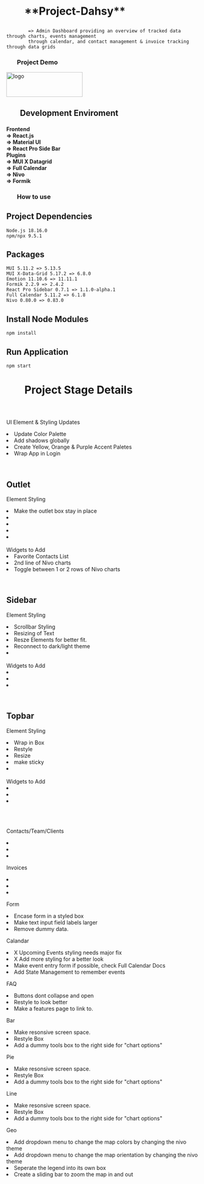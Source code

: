 <h1>
<ul><b>
**Project-Dahsy**
</b></ul>
</h1>

###

            => Admin Dashboard providing an overview of tracked data through charts, events management 
            through calendar, and contact management & invoice tracking through data grids

<h3>
<ul><b>Project Demo</b></ul>
</h3>

<a href=""> </a>
<a href="https://dashy-mauve-seven.vercel.app/" target="blank"><img align="center" src="https://dashy-mauve-seven.vercel.app/assets/Logo3.png" alt="logo" height="65" width="200" /></a>

<h2>
<ul><b>Development Enviroment</b></ul>
</h2>

<h4>
    Frontend<br>
        => React.js<br>
        => Material UI<br>
        => React Pro Side Bar<br>
    Plugins<br>
        => MUI X Datagrid<br>
        => Full Calendar<br>
        => Nivo<br>
        => Formik<br>
</h4>

<h3>
<ul><b>How to use</b></ul>
</h3>

## **Project Dependencies**

    Node.js 18.16.0
    npm/npx 9.5.1

## Packages

    MUI 5.11.2 => 5.13.5
    MUI X-Data-Grid 5.17.2 => 6.8.0
    Emotion 11.10.6 => 11.11.1
    Formik 2.2.9 => 2.4.2
    React Pro Sidebar 0.7.1 => 1.1.0-alpha.1
    Full Calendar 5.11.2 => 6.1.8
    Nivo 0.80.0 => 0.83.0

## Install Node Modules

    npm install

## Run Application

    npm start

<h1>
<ul><b>Project Stage Details</b></ul>
</h1>

<br>
<p>UI Element & Styling Updates<br>
    <list>
        <li>Update Color Palette</li>
        <li>Add shadows globally</li>
        <li>Create Yellow, Orange & Purple Accent Paletes</li>
        <li>Wrap App in Login</li>
    </list>
</p>
<br>
<h2>Outlet</h2>
<p>Element Styling<br>
    <list>
        <li>Make the outlet box stay in place</li>
        <li></li>
        <li></li>
        <li></li>
        <li></li>
    </list>
    <br>Widgets to Add<br>
    <list>
        <li>Favorite Contacts List</li>
        <li>2nd line of Nivo charts</li>
        <li>Toggle between 1 or 2 rows of Nivo charts</li>
    </list>
</p>
<br>
<h2>Sidebar</h2>
<p>Element Styling<br>
    <list>
        <li>Scrollbar Styling</li>
        <li>Resizing of Text</li>
        <li>Resze Elements for better fit.</li>
        <li>Reconnect to dark/light theme</li>
        <li></li>
    </list>
    <br>Widgets to Add<br>
    <list>
        <li></li>
        <li></li>
        <li></li>
    </list>
</p>
<br>
<h2>Topbar</h2>
<p>Element Styling<br>
    <list>
        <li>Wrap in Box</li>
        <li>Restyle</li>
        <li>Resize</li>
        <li>make sticky</li>
        <li></li>
    </list>
    <br>Widgets to Add<br>
    <list>
        <li></li>
        <li></li>
        <li></li>
    </list>
</p>
<br>
<br>
<p>Contacts/Team/Clients<br>
    <list>
        <li></li>
        <li></li>
        <li></li>
    </list>
</p>
<p>Invoices<br>
    <list>
        <li></li>
        <li></li>
        <li></li>
    </list>
</p>
<p>Form<br>
    <list>
        <li>Encase form in a styled box</li>
        <li>Make text input field labels larger</li>
        <li>Remove dummy data.</li>
    </list>
</p>
<p>Calandar<br>
    <list>
        <li>X Upcoming Events styling needs major fix</li>
        <li>X Add more styling for a better look</li>
        <li>Make event entry form if possible, check Full Calendar Docs</li>
        <li>Add State Management to remember events</li>
    </list>
</p>
<p>FAQ<br>
    <list>
        <li>Buttons dont collapse and open</li>
        <li>Restyle to look better</li>
        <li>Make a features page to link to.</li>
    </list>
</p>
<p>Bar<br>
    <list>
        <li>Make resonsive screen space.</li>
        <li>Restyle Box</li>
        <li>Add a dummy tools box to the right side for "chart options"</li>
    </list>
</p>
<p>Pie<br>
    <list>
        <li>Make resonsive screen space.</li>
        <li>Restyle Box</li>
        <li>Add a dummy tools box to the right side for "chart options"</li>
    </list>
</p>
<p>Line<br>
    <list>
        <li>Make resonsive screen space.</li>
        <li>Restyle Box</li>
        <li>Add a dummy tools box to the right side for "chart options"</li>
    </list>
</p>
<p>Geo<br>
    <list>
        <li>Add dropdown menu to change the map colors by changing the nivo theme</li>
        <li>Add dropdown menu to change the map orientation by changing the nivo theme</li>
        <li>Seperate the legend into its own box</li>
        <li>Create a sliding bar to zoom the map in and out</li>
    </list>
</p>
